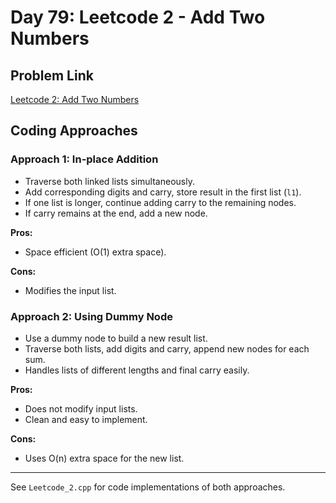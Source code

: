 # Day 79: Leetcode 2 - Add Two Numbers

## Problem Link

[Leetcode 2: Add Two Numbers](https://leetcode.com/problems/add-two-numbers/description/)

## Coding Approaches

### Approach 1: In-place Addition

- Traverse both linked lists simultaneously.
- Add corresponding digits and carry, store result in the first list (`l1`).
- If one list is longer, continue adding carry to the remaining nodes.
- If carry remains at the end, add a new node.

**Pros:**

- Space efficient (O(1) extra space).

**Cons:**

- Modifies the input list.

### Approach 2: Using Dummy Node

- Use a dummy node to build a new result list.
- Traverse both lists, add digits and carry, append new nodes for each sum.
- Handles lists of different lengths and final carry easily.

**Pros:**

- Does not modify input lists.
- Clean and easy to implement.

**Cons:**

- Uses O(n) extra space for the new list.

---

See `Leetcode_2.cpp` for code implementations of both approaches.
